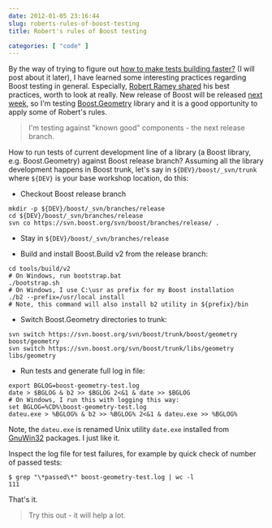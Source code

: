 ```yaml
---
date: 2012-01-05 23:16:44
slug: roberts-rules-of-boost-testing
title: Robert's rules of Boost testing

categories: [ "code" ]
---
```


By the way of trying to figure out [how to make tests building faster?](http://lists.boost.org/Archives/boost/2011/12/189026.php) (I will post about it later), I have learned some interesting practices regarding Boost testing in general. Especially, [Robert Ramey shared](http://lists.boost.org/Archives/boost/2011/12/189045.php) his best practices, worth to look at really. New release of Boost will be released [next week](http://www.boost.org/community/index.html), so I'm testing [Boost.Geometry](http://www.boost.org/libs/geometry/) library and it is a good opportunity to apply some of Robert's rules.


> I'm testing against "known good" components - the next release branch.


How to run tests of current development line of a library (a Boost library, e.g. Boost.Geometry) against Boost release branch? Assuming all the library development happens in Boost trunk, let's say in `${DEV}/boost/_svn/trunk` where `${DEV}` is your base workshop location, do this:

* Checkout Boost release branch


```
mkdir -p ${DEV}/boost/_svn/branches/release
cd ${DEV}/boost/_svn/branches/release
svn co https://svn.boost.org/svn/boost/branches/release/ .
```

* Stay in ```${DEV}/boost/_svn/branches/release```

* Build and install Boost.Build v2 from the release branch:


```
cd tools/build/v2
# On Windows, run bootstrap.bat
./bootstrap.sh
# On Windows, I use C:\usr as prefix for my Boost installation
./b2 --prefix=/usr/local install
# Note, this command will also install b2 utility in ${prefix}/bin
```

* Switch Boost.Geometry directories to trunk:
    

```
svn switch https://svn.boost.org/svn/boost/trunk/boost/geometry boost/geometry
svn switch https://svn.boost.org/svn/boost/trunk/libs/geometry libs/geometry
```

* Run tests and generate full log in file:


```
export BGLOG=boost-geometry-test.log
date > $BGLOG & b2 >> $BGLOG 2<&1 & date >> $BGLOG
# On Windows, I run this with logging this way:
set BGLOG=%CD%\boost-geometry-test.log
dateu.exe > %BGLOG% & b2 >> %BGLOG% 2<&1 & dateu.exe >> %BGLOG%
```
    
Note, the `dateu.exe` is renamed Unix utility `date.exe` installed from [GnuWin32](http://gnuwin32.sourceforge.net/) packages. I just like it.

Inspect the log file for test failures, for example by quick check of number of passed tests:
    
```    
$ grep "\*passed\*" boost-geometry-test.log | wc -l
111
```

That's it.

> Try this out - it will help a lot.
